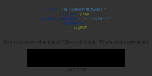```yaml
---
title: "看！高级感的描边动画！"
layout: page
excerpt_separator: "<!--more-->"
categories: 
  - svg制作
---    
```


Don't you know what this is? Click on it!
Look！This is stroke animation!  

<!--more-->
<section>
<style>
html, body {
  background: #333;
  height: 100%;
  overflow: hidden;
  text-align: center;
}

.svg-wrapper {
  height: 60px;
	margin: 0 auto;
  position: relative;
  top: 50%;
  transform: translateY(-50%);
  width: 320px;
}

.shape {
  fill: transparent;
  stroke-dasharray: 140 540;
  stroke-dashoffset: -474;
  stroke-width: 8px;
  stroke: #19f6e8;
}

.text {
  color: #fff;
  font-family: 'Roboto Condensed';
  font-size: 22px;
  letter-spacing: 8px;
  line-height: 32px;
  position: relative;
  top: -48px;
}

@keyframes draw {
  0% {
    stroke-dasharray: 140 540;
    stroke-dashoffset: -474;
    stroke-width: 8px;
  }
  100% {
    stroke-dasharray: 760;
    stroke-dashoffset: 0;
    stroke-width: 2px;
  }
}

.svg-wrapper:hover .shape {
  -webkit-animation: 0.5s draw linear forwards;
  animation: 0.5s draw linear forwards;
}ssss
</style>
<div class="svg-wrapper">
  <svg height="60" width="320" xmlns="http://www.w3.org/2000/svg">
    <rect class="shape" height="60" width="320" />
  </svg>
   <div class="text">JACKSON</div>
</div>
</section>